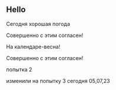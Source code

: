 ## Hello

Сегодня хорошая погода

Совершенно с этим согласен!

На календаре-весна!

Совершенно с этим согласен!

попытка 2

изменили на попытку 3
сегодня 05,07,23 
